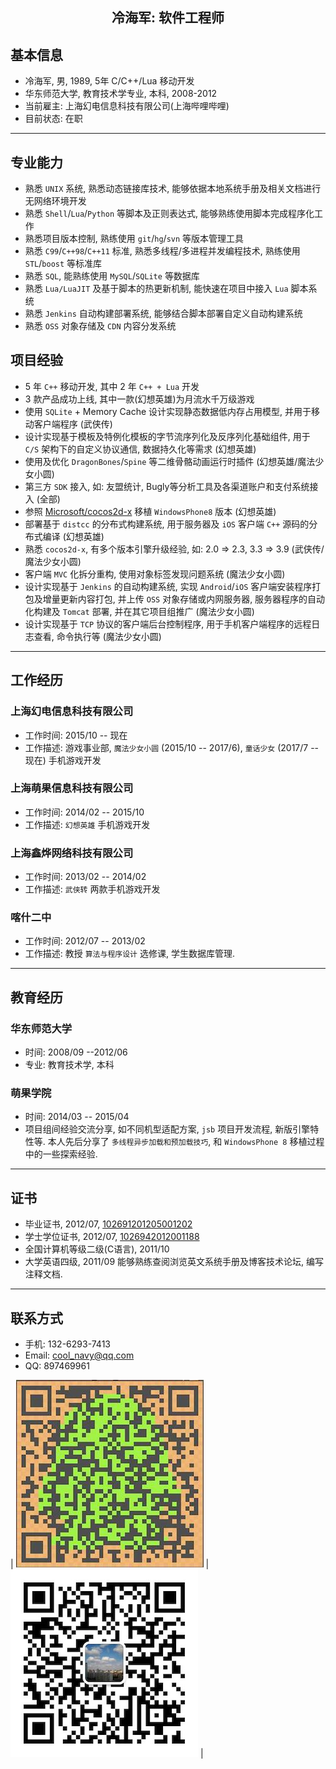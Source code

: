## <center> 冷海军: 软件工程师 </center>

## 基本信息
* 冷海军, 男, 1989, 5年 C/C++/Lua 移动开发
* 华东师范大学, 教育技术学专业, 本科, 2008-2012
* 当前雇主: 上海幻电信息科技有限公司(上海哔哩哔哩)
* 目前状态: 在职

---
## 专业能力
* 熟悉 `UNIX` 系统, 熟悉动态链接库技术, 能够依据本地系统手册及相关文档进行无网络环境开发
* 熟悉 `Shell`/`Lua`/`Python` 等脚本及正则表达式, 能够熟练使用脚本完成程序化工作
* 熟悉项目版本控制, 熟练使用 `git`/`hg`/`svn` 等版本管理工具
* 熟悉 `C99`/`C++98`/`C++11` 标准, 熟悉多线程/多进程并发编程技术, 熟练使用 `STL`/`boost` 等标准库
* 熟悉 `SQL`, 能熟练使用 `MySQL`/`SQLite` 等数据库
* 熟悉 `Lua/LuaJIT` 及基于脚本的热更新机制, 能快速在项目中接入 `Lua` 脚本系统
* 熟悉 `Jenkins` 自动构建部署系统, 能够结合脚本部署自定义自动构建系统
* 熟悉 `OSS` 对象存储及 `CDN` 内容分发系统

## 项目经验
* 5 年 `C++` 移动开发, 其中 2 年 `C++ + Lua` 开发
* 3 款产品成功上线, 其中一款(幻想英雄)为月流水千万级游戏
* 使用 `SQLite` + Memory Cache 设计实现静态数据低内存占用模型, 并用于移动客户端程序 (武侠传)
* 设计实现基于模板及特例化模板的字节流序列化及反序列化基础组件, 用于 `C/S` 架构下的自定义协议通信, 数据持久化等需求 (幻想英雄)
* 使用及优化 `DragonBones`/`Spine` 等二维骨骼动画运行时插件 (幻想英雄/魔法少女小圆)
* 第三方 `SDK` 接入, 如: 友盟统计, Bugly等分析工具及各渠道账户和支付系统接入 (全部)
* 参照 [Microsoft/cocos2d-x](https://github.com/Microsoft/cocos2d-x) 移植 `WindowsPhone8` 版本 (幻想英雄)
* 部署基于 `distcc` 的分布式构建系统, 用于服务器及 `iOS` 客户端 `C++` 源码的分布式编译 (幻想英雄)
* 熟悉 `cocos2d-x`, 有多个版本引擎升级经验, 如: 2.0 => 2.3, 3.3 => 3.9 (武侠传/魔法少女小圆)
* 客户端 `MVC` 化拆分重构, 使用对象标签发现问题系统 (魔法少女小圆)
* 设计实现基于 `Jenkins` 的自动构建系统, 实现 `Android`/`iOS` 客户端安装程序打包及增量更新内容打包, 并上传 `OSS` 对象存储或内网服务器, 服务器程序的自动化构建及 `Tomcat` 部署, 并在其它项目组推广 (魔法少女小圆)
* 设计实现基于 `TCP` 协议的客户端后台控制程序, 用于手机客户端程序的远程日志查看, 命令执行等 (魔法少女小圆)

---
## 工作经历

### 上海幻电信息科技有限公司 
* 工作时间: 2015/10 -- 现在
* 工作描述: 游戏事业部, `魔法少女小圆` (2015/10 -- 2017/6), `童话少女` (2017/7 -- 现在) 手机游戏开发

### 上海萌果信息科技有限公司 
* 工作时间: 2014/02 -- 2015/10
* 工作描述: `幻想英雄` 手机游戏开发

### 上海鑫烨网络科技有限公司 
* 工作时间: 2013/02 -- 2014/02 
* 工作描述: `武侠转` 两款手机游戏开发

### 喀什二中 
* 工作时间: 2012/07 -- 2013/02 
* 工作描述: 教授 `算法与程序设计` 选修课, 学生数据库管理.

---
## 教育经历
### 华东师范大学 
* 时间: 2008/09 --2012/06 
* 专业: 教育技术学, 本科

### 萌果学院 
* 时间: 2014/03 -- 2015/04
* 项目组间经验交流分享, 如不同机型适配方案, `jsb` 项目开发流程, 新版引擎特性等. 本人先后分享了 `多线程异步加载和预加载技巧`, 和 `WindowsPhone 8` 移植过程中的一些探索经验.

---
## 证书
* 毕业证书, 2012/07, [102691201205001202]()
* 学士学位证书, 2012/07, [1026942012001188]()
* 全国计算机等级二级(C语言), 2011/10 []()
* 大学英语四级, 2011/09  能够熟练查阅浏览英文系统手册及博客技术论坛, 编写注释文档.

---
## 联系方式

* 手机: 132-6293-7413 
* Email: <cool_navy@qq.com> 
* QQ: 897469961

| ![QQ](../img/qq.qr.300.jpg) | ![wx](../img/wx.qr.300.jpg) |
